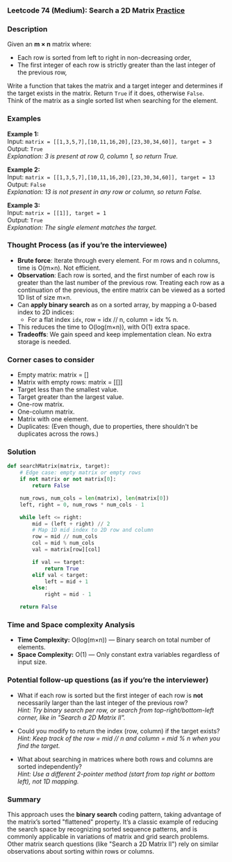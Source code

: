 ### Leetcode 74 (Medium): Search a 2D Matrix [Practice](https://leetcode.com/problems/search-a-2d-matrix)

### Description  
Given an **m × n** matrix where:
- Each row is sorted from left to right in non-decreasing order,
- The first integer of each row is strictly greater than the last integer of the previous row,

Write a function that takes the matrix and a target integer and determines if the target exists in the matrix. Return `True` if it does, otherwise `False`.  
Think of the matrix as a single sorted list when searching for the element.

### Examples  

**Example 1:**  
Input: `matrix = [[1,3,5,7],[10,11,16,20],[23,30,34,60]], target = 3`  
Output: `True`  
*Explanation: 3 is present at row 0, column 1, so return True.*

**Example 2:**  
Input: `matrix = [[1,3,5,7],[10,11,16,20],[23,30,34,60]], target = 13`  
Output: `False`  
*Explanation: 13 is not present in any row or column, so return False.*

**Example 3:**  
Input: `matrix = [[1]], target = 1`  
Output: `True`  
*Explanation: The single element matches the target.*

### Thought Process (as if you’re the interviewee)  
- **Brute force**: Iterate through every element. For m rows and n columns, time is O(m×n). Not efficient.
- **Observation**: Each row is sorted, and the first number of each row is greater than the last number of the previous row. Treating each row as a continuation of the previous, the entire matrix can be viewed as a sorted 1D list of size m×n.
- Can **apply binary search** as on a sorted array, by mapping a 0-based index to 2D indices:  
  - For a flat index `idx`, row = idx // n, column = idx % n.
- This reduces the time to O(log(m×n)), with O(1) extra space.
- **Tradeoffs**: We gain speed and keep implementation clean. No extra storage is needed.

### Corner cases to consider  
- Empty matrix: matrix = []
- Matrix with empty rows: matrix = [[]]
- Target less than the smallest value.
- Target greater than the largest value.
- One-row matrix.
- One-column matrix.
- Matrix with one element.
- Duplicates: (Even though, due to properties, there shouldn't be duplicates across the rows.)

### Solution

```python
def searchMatrix(matrix, target):
    # Edge case: empty matrix or empty rows
    if not matrix or not matrix[0]:
        return False

    num_rows, num_cols = len(matrix), len(matrix[0])
    left, right = 0, num_rows * num_cols - 1

    while left <= right:
        mid = (left + right) // 2
        # Map 1D mid index to 2D row and column
        row = mid // num_cols
        col = mid % num_cols
        val = matrix[row][col]

        if val == target:
            return True
        elif val < target:
            left = mid + 1
        else:
            right = mid - 1

    return False
```

### Time and Space complexity Analysis  

- **Time Complexity:** O(log(m×n)) — Binary search on total number of elements.
- **Space Complexity:** O(1) — Only constant extra variables regardless of input size.

### Potential follow-up questions (as if you’re the interviewer)  

- What if each row is sorted but the first integer of each row is **not** necessarily larger than the last integer of the previous row?  
  *Hint: Try binary search per row, or search from top-right/bottom-left corner, like in "Search a 2D Matrix II".*

- Could you modify to return the index (row, column) if the target exists?  
  *Hint: Keep track of the row = mid // n and column = mid % n when you find the target.*

- What about searching in matrices where both rows and columns are sorted independently?  
  *Hint: Use a different 2-pointer method (start from top right or bottom left), not 1D mapping.*

### Summary
This approach uses the **binary search** coding pattern, taking advantage of the matrix’s sorted "flattened" property. It’s a classic example of reducing the search space by recognizing sorted sequence patterns, and is commonly applicable in variations of matrix and grid search problems. Other matrix search questions (like "Search a 2D Matrix II") rely on similar observations about sorting within rows or columns.